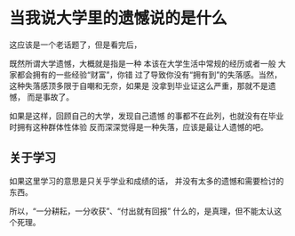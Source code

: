 # 当我说大学里的遗憾说的是什么


这应该是一个老话题了，但是看完后，

既然所谓大学遗憾，大概就是指是一种
本该在大学生活中常规的经历或者一般
大家都会拥有的一些经验“财富”，你错
过了导致你没有“拥有到”的失落感。当然，
这种失落感顶多限于自嘲和无奈，如果是
没拿到毕业证这么严重，那就不是遗憾，
而是事故了。

如果是这样，回顾自己的大学，发现自己遗憾
的事都不在此列，也就没有在毕业时拥有这种群体性体验
反而深深觉得是一种失落，应该是最让人遗憾的吧。

## 关于学习
如果这里学习的意思是只关乎学业和成绩的话，
并没有太多的遗憾和需要检讨的东西。

所以，“一分耕耘，一分收获”、“付出就有回报”
什么的，是真理，但不能太认这个死理。
